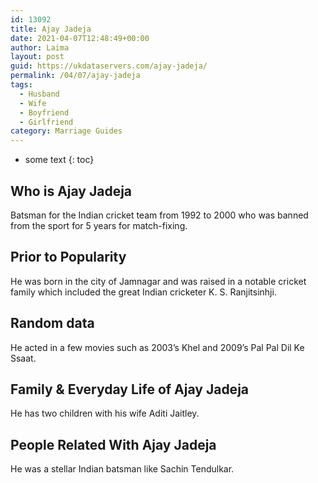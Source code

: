 ```yaml
---
id: 13092
title: Ajay Jadeja
date: 2021-04-07T12:48:49+00:00
author: Laima
layout: post
guid: https://ukdataservers.com/ajay-jadeja/
permalink: /04/07/ajay-jadeja
tags:
  - Husband
  - Wife
  - Boyfriend
  - Girlfriend
category: Marriage Guides
---
```


* some text
{: toc}


## Who is Ajay Jadeja
                  
                  
                  
Batsman for the Indian cricket team from 1992 to 2000 who was banned from the sport for 5 years for match-fixing.
                  
              
            
              
            
                
                
                
## Prior to Popularity
                  
                  
                  
He was born in the city of Jamnagar and was raised in a notable cricket family which included the great Indian cricketer K. S. Ranjitsinhji.
                  
              
            
              
            
                
                
                
## Random data
                  
                  
                  
He acted in a few movies such as 2003&#8217;s Khel and 2009&#8217;s Pal Pal Dil Ke Ssaat.
                  
              
            
              
            
                
                
                
## Family & Everyday Life of Ajay Jadeja
                  
                  
                  
He has two children with his wife Aditi Jaitley.
                  
              
            
              
            
                
                
                
## People Related With Ajay Jadeja
                  
                  
                  
He was a stellar Indian batsman like Sachin Tendulkar.
                  
              
            
              
            
                
              
            
              
              
            
            
              
            
          
          
          